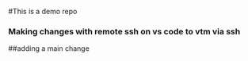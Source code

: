 #This is a demo repo

### Making changes with remote ssh on vs code to vtm via ssh

##adding a main change 
